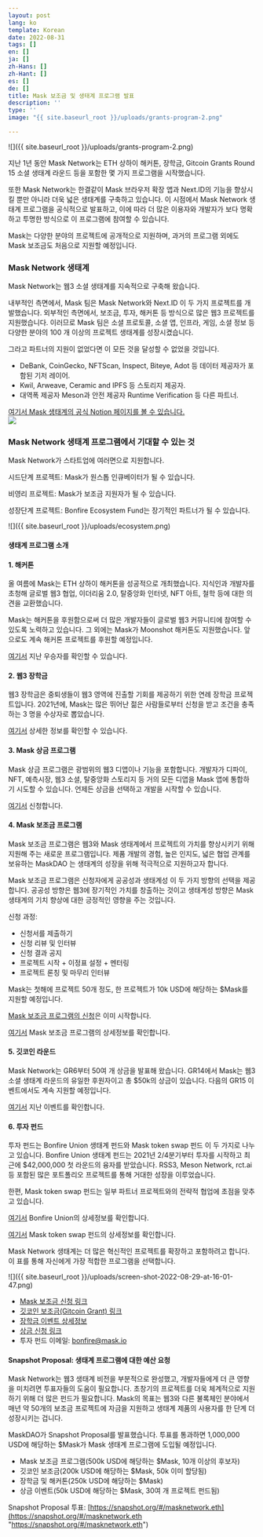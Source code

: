 ```yaml
---
layout: post
lang: ko
template: Korean
date: 2022-08-31
tags: []
en: []
ja: []
zh-Hans: []
zh-Hant: []
es: []
de: []
title: Mask 보조금 및 생태계 프로그램 발표
description: ''
type: ''
image: "{{ site.baseurl_root }}/uploads/grants-program-2.png"

---
```

![]({{ site.baseurl_root }}/uploads/grants-program-2.png)

지난 1년 동안 Mask Network는 ETH 상하이 해커톤, 장학금, Gitcoin Grants Round 15 소셜 생태계 라운드 등을 포함한 몇 가지 프로그램을 시작했습니다.

또한 Mask Network는 한결같이 Mask 브라우저 확장 앱과 Next.ID의 기능을 향상시킬 뿐만 아니라 더욱 넓은 생태계를 구축하고 있습니다. 이 시점에서 Mask Network 생태계 프로그램을 공식적으로 발표하고, 이에 따라 더 많은 이용자와 개발자가 보다 명확하고 투명한 방식으로 이 프로그램에 참여할 수 있습니다.

Mask는 다양한 분야의 프로젝트에 공개적으로 지원하며, 과거의 프로그램 외에도 Mask 보조금도 처음으로 지원할 예정입니다.

### **Mask Network 생태계**

Mask Network는 웹3 소셜 생태계를 지속적으로 구축해 왔습니다.

내부적인 측면에서, Mask 팀은 Mask Network와 Next.ID 이 두 가지 프로젝트를 개발했습니다. 외부적인 측면에서, 보조금, 투자, 해커톤 등 방식으로 많은 웹3 프로젝트를 지원했습니다. 이러므로 Mask 팀은 소셜 프로토콜, 소셜 앱, 인프라, 게임, 소셜 정보 등 다양한 분야의 100 개 이상의 프로젝트 생태계를 성장시켰습니다.

그라고 파트너의 지원이 없었다면 이 모든 것을 달성할 수 없었을 것입니다.

* DeBank, CoinGecko, NFTScan, Inspect, Biteye, Adot 등 데이터 제공자가 포함된 기저 레이어.
* Kwil, Arweave, Ceramic and IPFS 등 스토리지 제공자.
* 대역폭 제공자 Meson과 안전 제공자 Runtime Verification 등 다른 파트너.

[여기서 Mask 생태계의 공식 Notion 페이지를 볼 수 있습니다.](https://mask.notion.site/Mask-Ecosystem-Overview-public-page-8170b5ed7e7f4424b45c060377108396)  
![](https://miro.medium.com/max/1400/1*shk8jVU32EHV8F2aJDMZhA.png)

### **Mask Network 생태계 프로그램에서 기대할 수 있는 것**

Mask Network가 스타트업에 여러면으로 지원합니다.

시드단계 프로젝트: Mask가 원스톱 인큐베이터가 될 수 있습니다.

비영리 프로젝트: Mask가 보조금 지원자가 될 수 있습니다.

성장단계 프로젝트: Bonfire Ecosystem Fund는 장기적인 파트너가 될 수 있습니다.

![]({{ site.baseurl_root }}/uploads/ecosystem.png)

#### **생태계 프로그램 소개**

#### **1. 해커톤**

올 여름에 Mask는 ETH 상하이 해커톤을 성공적으로 개최했습니다. 지식인과 개발자를 초청해 글로벌 웹3 협업, 이더리움 2.0, 탈중앙화 인터넷, NFT 아트, 철학 등에 대한 의견을 교환했습니다.

Mask는 해커톤을 후원함으로써 더 많은 개발자들이 글로벌 웹3 커뮤니티에 참여할 수 있도록 노력하고 있습니다. 그 외에는 Mask가 Moonshot 해커톤도 지원했습니다. 앞으로도 계속 해커톤 프로젝트를 후원할 예정입니다.

[여기서](https://www.ethshanghai.org/zh) 지난 우승자를 확인할 수 있습니다.

#### **2. 웹3 장학금**

웹3 장학금은 중퇴생들이 웹3 영역에 진출할 기회를 제공하기 위한 연례 장학금 프로젝트입니다. 2021년에, Mask는 많은 뛰어난 젊은 사람들로부터 신청을 받고 조건을 충족하는 3 명을 수상자로 뽑았습니다.

[여기서](https://twitter.com/suji_yan/status/1464929882257772545) 상세한 정보를 확인할 수 있습니다.

#### **3. Mask 상금 프로그램**

Mask 상금 프로그램은 광범위의 웹3 디앱이나 기능을 포함합니다. 개발자가 디파이, NFT, 예측시장, 웹3 소셜, 탈중앙화 스토리지 등 거의 모든 디앱을 Mask 앱에 통합하기 시도할 수 있습니다. 언제든 상금을 선택하고 개발을 시작할 수 있습니다.

[여기서](https://gitcoin.co/dimensiondev/bounties) 신청합니다.

#### **4. Mask 보조금 프로그램**

Mask 보조금 프로그램은 웹3와 Mask 생태계에서 프로젝트의 가치를 향상시키기 위해 지원해 주는 새로운 프로그램입니다. 제품 개발의 경험, 높은 인지도, 넓은 협업 관계를 보유하는 MaskDAO 는 생태계의 성장을 위해 적극적으로 지원하고자 합니다.

Mask 보조금 프로그램은 신청자에게 공공성과 생태계성 이 두 가지 방향의 선택을 제공합니다. 공공성 방향은 웹3에 장기적인 가치를 창출하는 것이고 생태계성 방향은 Mask 생태계의 기치 향상에 대한 긍정적인 영향을 주는 것입니다.

신청 과정:

* 신청서를 제출하기
* 신청 리뷰 및 인터뷰
* 신청 결과 공지
* 프로젝트 시작 + 이정표 설정 + 멘터링
* 프로젝트 론칭 및 마무리 인터뷰

Mask는 첫해에 프로젝트 50개 정도, 한 프로젝트가 10k USD에 해당하는 $Mask를 지원할 예정입니다.

[Mask 보조금 프로그램의 신청](https://docs.google.com/forms/d/e/1FAIpQLSddcj3MGhQ9zTM82R2RZOPUUdQCpJnXmpg7EE5_4nbUyPib4g/viewform)은 이미 시작합니다.

[여기서](https://mask.notion.site/Mask-Grant-Program-4b177b18925f4c57b2346d6ec85e641d) Mask 보조금 프로그램의 상세정보를 확인합니다.

#### **5. 깃코인 라운드**

Mask Network는 GR6부터 50여 개 상금을 발표해 왔습니다. GR14에서 Mask는 웹3 소셜 생태계 라운드의 유일한 후원자이고 총 $50k의 상금이 있습니다. 다음의 GR15 이벤트에서도 계속 지원할 예정입니다.

[여기서](https://gitcoin.co/blog/gr14-announce/) 지난 이벤트를 확인합니다.

#### **6. 투자 펀드**

투자 펀드는 Bonfire Union 생태계 펀드와 Mask token swap 펀드 이 두 가지로 나누고 있습니다. Bonfire Union 생태계 펀드는 2021년 2/4분기부터 투자를 시작하고 최근에 $42,000,000 첫 라운드의 융자를 받았습니다. RSS3, Meson Network, rct.ai 등 포함된 많은 포트폴리오 프로젝트를 통해 거대한 성장을 이루었습니다.

한편, Mask token swap 펀드는 일부 파트너 프로젝트와의 전략적 협업에 초점을 맞추고 있습니다.

[여기서](https://techcrunch.com/2022/07/06/bonfire-union-mask-network-maiden-fund/?guccounter=1&guce_referrer=aHR0cHM6Ly9tYXNrbmV0d29yay5tZWRpdW0uY29tL2Fubm91bmNpbmctdGhlLW1hc2stZ3JhbnQtYW5kLWVjb3N5c3RlbS1wcm9ncmFtcy1lOWJiNzgxYzk4NmI&guce_referrer_sig=AQAAAEzCMh5lndnR_gZQvpXCvsWHIuDPkeq58JzYwbAxUBSmR796b9PpEdnpksj7txM3pEDY4dgPuEi_WevFS0mmcQAtQHRA-EU1fVWADXuFfXmyllBWDrufsydMHoJidSbWiLDORkxD12iKTd8pBUkj2mWC5PZAQHAGlG7qSETKfyzL) Bonfire Union의 상세정보를 확인합니다.

[여기서](https://snapshot.org/#/masknetwork.eth/proposal/QmTNXDrx2xwrFZoU96dfPXe8p5DwCmZLBEGc7VoxMU66eL) Mask token swap 펀드의 상세정보를 확인합니다.

Mask Network 생태계는 더 많은 혁신적인 프로젝트를 확장하고 포함하려고 합니다. 이 표를 통해 자신에게 가장 적합한 프로그램을 선택합니다.

![]({{ site.baseurl_root }}/uploads/screen-shot-2022-08-29-at-16-01-47.png)

* [Mask 보조금 신청 링크](https://docs.google.com/forms/d/e/1FAIpQLSddcj3MGhQ9zTM82R2RZOPUUdQCpJnXmpg7EE5_4nbUyPib4g/viewform)
* [깃코인 보조금(Gitcoin Grant) 링크](https://gitcoin.co/grants/new)
* [장학금 이벤트 상세정보](https://twitter.com/suji_yan/status/1464929882257772545)
* [상금 신청 링크](https://gitcoin.co/dimensiondev/bounties)
* 투자 펀드 이메일: [bonfire@mask.io]()

#### **Snapshot Proposal: 생태계 프로그램에 대한 예산 요청**

Mask Network는 웹3 생태계 비전을 부분적으로 완성했고, 개발자들에게 더 큰 영향을 미치려면 투표자들의 도움이 필요합니다. 초창기의 프로젝트를 더욱 체계적으로 지원하기 위해 더 많은 펀드가 필요합니다. Mask의 목표는 웹3와 다른 불록체인 분야에서 매년 약 50개의 보조금 프로젝트에 자금을 지원하고 생태계 제품의 사용자를 한 단계 더 성장시키는 겁니다.

MaskDAO가 Snapshot Proposal를 발표했습니다. 투표를 통과하면 1,000,000 USD에 해당하는 $Mask가 Mask 생태계 프로그램에 도입될 예정입니다.

* Mask 보조금 프로그램(500k USD에 해당하는 $Mask, 10개 이상의 후보자)
* 깃코인 보조금(200k USD에 해당하는 $Mask, 50k 이미 할당됨)
* 장학금 및 해커톤(250k USD에 해당하는 $Mask)
* 상금 이벤트(50k USD에 해당하는 $Mask, 30여 개 프로젝트 펀드됨)

Snapshot Proposal 투표: [https://snapshot.org/#/masknetwork.eth](https://snapshot.org/#/masknetwork.eth "https://snapshot.org/#/masknetwork.eth")